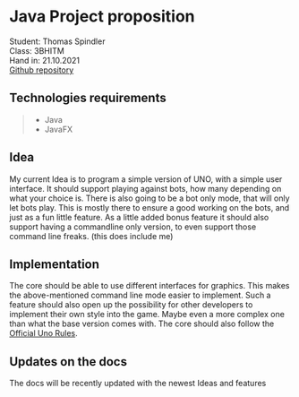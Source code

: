 # **Java Project proposition** 
Student: Thomas Spindler \
Class: 3BHITM \
Hand in: 21.10.2021 \
[Github repository](https://github.com/2122-3bhitm-itp/01-projektantrag-MctomSpdo)

## Technologies requirements
 > - Java
 > - JavaFX
 
## Idea
My current Idea is to program a simple version of UNO, with a simple user interface. It should support
playing against bots, how many depending on what your choice is. There is also going to be a bot only mode,
that will only let bots play. This is mostly there to ensure a good working on the bots, and just as a fun
little feature. As a little added bonus feature it should also support having a commandline only version,
to even support those command line freaks. (this does include me)

## Implementation
The core should be able to use different interfaces for graphics. This makes the above-mentioned command 
line mode easier to implement. Such a feature should also open up the possibility for other developers
to implement their own style into the game. Maybe even a more complex one than what the base version 
comes with. The core should also follow the [Official Uno Rules](https://www.unorules.com/). 

## Updates on the docs
The docs will be recently updated with the newest Ideas and features
